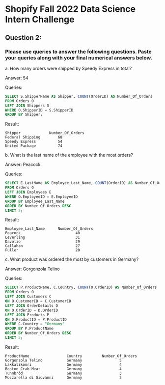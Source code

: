 # Shopify Fall 2022 Data Science Intern Challenge
## Question 2:
### Please use queries to answer the following questions. Paste your queries along with your final numerical answers below.
a. How many orders were shipped by Speedy Express in total?

Answer: 54

Queries:
```sql
SELECT S.ShipperName AS Shipper, COUNT(OrderID) AS Number_Of_Orders
FROM Orders O
LEFT JOIN Shippers S
WHERE O.ShipperID = S.ShipperID
GROUP BY Shipper;
```
Result:
```
Shipper	            Number_Of_Orders
Federal Shipping	    68
Speedy Express	        54
United Package	        74
```

b. What is the last name of the employee with the most orders?

Answer: Peacock

Queries:
```sql
SELECT E.LastName AS Employee_Last_Name, COUNT(OrderID) AS Number_Of_Orders
FROM Orders O
LEFT JOIN Employees E
WHERE O.EmployeeID = E.EmployeeID
GROUP BY Employee_Last_Name
ORDER BY Number_Of_Orders DESC
LIMIT 5;
```

Result:
```
Employee_Last_Name	    Number_Of_Orders
Peacock	                        40
Leverling	                    31
Davolio	                        29
Callahan	                    27
Fuller	                        20
```

c. What product was ordered the most by customers in Germany?

Answer: Gorgonzola Telino

Queries:
```sql
SELECT P.ProductName, C.Country, COUNT(O.OrderID) AS Number_Of_Orders
FROM Orders O
LEFT JOIN Customers C
ON O.CustomerID = C.CustomerID
LEFT JOIN OrderDetails D
ON O.OrderID = D.OrderID
LEFT JOIN Products P
ON D.ProductID = P.ProductID
WHERE C.Country = "Germany"
GROUP BY P.ProductName
ORDER BY Number_Of_Orders DESC
LIMIT 5;
```

Result:
```
ProductName                 Country	        Number_Of_Orders
Gorgonzola Telino	        Germany	                5
Lakkalikööri	            Germany	                4
Boston Crab Meat	        Germany	                4
Tunnbröd	                Germany	                3
Mozzarella di Giovanni	    Germany	                3
``` 